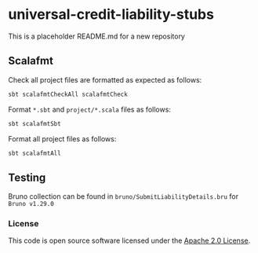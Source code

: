 
# universal-credit-liability-stubs

This is a placeholder README.md for a new repository

## Scalafmt

Check all project files are formatted as expected as follows:

```bash
sbt scalafmtCheckAll scalafmtCheck
```

Format `*.sbt` and `project/*.scala` files as follows:

```bash
sbt scalafmtSbt
```

Format all project files as follows:

```bash
sbt scalafmtAll
```

## Testing
Bruno collection can be found in `bruno/SubmitLiabilityDetails.bru` for `Bruno v1.29.0` 

### License

This code is open source software licensed under the [Apache 2.0 License]("http://www.apache.org/licenses/LICENSE-2.0.html").